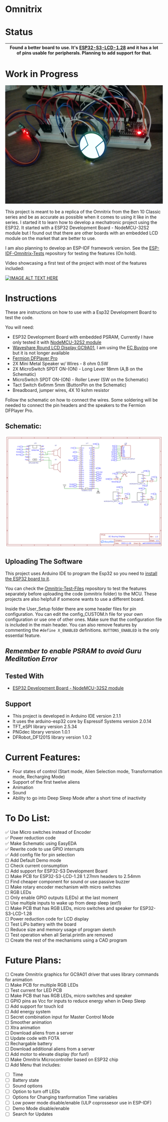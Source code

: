 # Omnitrix

# Status
| Found a better board to use. It's [ESP32-S3-LCD-1.28](https://www.waveshare.com/wiki/ESP32-S3-LCD-1.28) and it has a lot of pins usable for peripherals. Planning to add support for that.|
|----|  

# Work in Progress

![IMG_20230619_164351](media/Images/IMG_20230619_164351.jpg) 


This project is meant to be a replica of the Omnitrix from the Ben 10 Classic series and be as accurate as possible when it comes to using it like in the series. I started it to learn how to develop a mechatronic project using the ESP32. It started with a ESP32 Development Board - NodeMCU-32S2 module but I found out that there are other boards with an embedded LCD module on the market that are better to use.  

I am also planning to develop an ESP-IDF framework version. See the  [ESP-IDF-Omnitrix-Tests](https://github.com/AA0100000101000001/ESP-IDF-Omnitrix-Tests) repository for testing the features (On hold).  

Video showcasing a first test of the project with most of the features included:  

[![IMAGE ALT TEXT HERE](https://img.youtube.com/vi/lkjPJR9iCuw/0.jpg)](https://www.youtube.com/watch?v=lkjPJR9iCuw) 

# Instructions
These are instructions on how to use with a Esp32 Development Board to test the code.     
  
You will need:  
* ESP32 Development Board with embedded PSRAM, Currently I have only tested it with [NodeMCU-32S2 module](https://www.waveshare.com/wiki/NodeMCU-32-S2-Kit)  
* [Waveshare Round LCD Display GC9A01](https://www.waveshare.com/1.28inch-lcd-module.htm), I am using the [EC Buying](https://www.aliexpress.com/item/1005004786844308.html) one but it is not longer available  
* [Fermion DFPlayer Pro](https://www.dfrobot.com/product-2232.html)  
* 2X Mini Metal Speaker w/ Wires - 8 ohm 0.5W  
* 2X MicroSwitch SPDT ON-(ON) - Long Lever 18mm (A,B on the Schematic)  
* MicroSwitch SPDT ON-(ON) - Roller Lever (SW on the Schematic)  
* Tact Switch 6x6mm 5mm (ButtonPin on the Schematic)  
* Breadboard, jumper wires, 4X 10 kohm resistor
  
Follow the schematic on how to connect the wires. Some soldering will be needed to connect the pin headers and the speakers to the Fermion DFPlayer Pro.  

## Schematic:  
![EC Buying Display](media/Images/EC_Buying_Display.png)

## Uploading The Software  
This project uses Arduino IDE to program the Esp32 so you need to [install the ESP32 board to it](https://randomnerdtutorials.com/installing-the-esp32-board-in-arduino-ide-windows-instructions/).   
   
You can check the [Omnitrix-Test-Files](https://github.com/AA0100000101000001/Omnitrix-Test-Files/tree/main/Test%20files/Used%20For%20Final%20Project) repository to test the features separately before uploading the code (omnitrix folder) to the MCU. These projects are also helpfull if someone wants to use a different board.  
   
 Inside the User_Setup folder there are some header files for pin configuration. You can edit the config_CUSTOM.h file for your own configuration or use one of other ones. Make sure that the configuration file is included in the main header. You can also remove features by commenting the `#define X_ENABLED` definitions. `BUTTONS_ENABLED` is the only essential feature.  
## *Remember to enable PSRAM to avoid Guru Meditation Error*

## Tested With
* [ESP32 Development Board - NodeMCU-32S2 module](https://www.waveshare.com/wiki/NodeMCU-32-S2-Kit)  

## Support
* This project is developed in Arduino IDE version 2.1.1  
* It uses the arduino-esp32 core by Espressif Systems version 2.0.14  
* TFT_eSPI library version 2.5.34  
* PNGdec library version 1.0.1  
* DFRobot_DF1201S library version 1.0.2 

# Current Features:  
* Four states of control (Start mode, Alien Selection mode, Transformation mode, Recharging Mode)
* Support of the first twelve aliens  
* Animation  
* Sound  
* Ability to go into Deep Sleep Mode after a short time of inactivity  

# To Do List:  
✅ Use Micro switches instead of Encoder  
✅ Power reduction code  
✅ Make Schematic using EasyEDA  
✅ Rewrite code to use GPIO interrupts  
✅ Add config file for pin selection   
☐ Add Default Demo mode   
☐ Check current consumption  
☐ Add support for ESP32-S3 Development Board   
☐ Make PCB for ESP32-S3-LCD-1.28 1.27mm headers to 2.54mm   
☐ Find cheaper component for sound or use passive buzzer  
☐ Make rotary encoder mechanism with micro switches  
☐ RGB LEDs  
☐ Only enable GPIO outputs (LEDs) at the last moment   
☐ Use multiple inputs to wake up from deep sleep (ext1)  
☐ Make PCB that has RGB LEDs, micro switches and speaker for ESP32-S3-LCD-1.28  
☐ Power reduction code for LCD display   
☐ Test LiPo battery with the board  
☐ Reduce size and memory usage of program sketch  
☐ Test operation when all Serial.println are removed  
☐ Create the rest of the mechanisms using a CAD program  
	
# Future Plans:  
☐ Create Omnitrix graphics for GC9A01 driver that uses library commands for animation  
☐ Make PCB for multiple RGB LEDs  
☐ Test current for LED PCB  
☐ Make PCB that has RGB LEDs, micro switches and speaker   
☐ GPIO pins as Vcc for inputs to reduce energy when in Deep Sleep  
☐ Add support for touch lcd  
☐ Add energy system  
☐ Secret combination input for Master Control Mode  
☐ Smoother animation  
☐ Xtra animation  
☐ Download aliens from a server  
☐ Update code with FOTA  
☐ Rechargable battery  
☐ Download additional aliens from a server  
☐ Add motor to elevate display (for fun!)  
☐ Make Omnitrix Microcontroller based on ESP32 chip  
☐ Add Menu that includes:  
* ☐ Time  
* ☐ Battery state  
* ☐ Sound options  
* ☐ Option to turn off LEDs  
* ☐ Options for Changing tranformation Time variables  
* ☐ Low power mode disable/enable (ULP coprossesor use in ESP-IDF)  
* ☐ Demo Mode disable/enable  
* ☐ Search for Updates  
